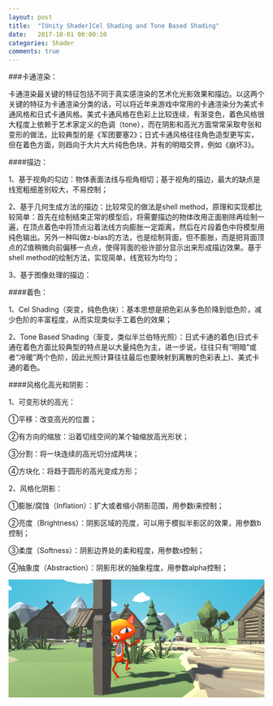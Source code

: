 ```yaml
---
layout: post
title:  "[Unity Shader]Cel Shading and Tone Based Shading"
date:   2017-10-01 00:00:10
categories: Shader
comments: true
---
```


###卡通渲染：

卡通渲染最关键的特征包括不同于真实感渲染的艺术化光影效果和描边。以这两个关键的特征为卡通渲染分类的话，可以将近年来游戏中常用的卡通渲染分为美式卡通风格和日式卡通风格。美式卡通风格在色彩上比较连续，有渐变色，着色风格很大程度上依赖于艺术家定义的色调（tone），而在阴影和高光方面常常采取夸张和变形的做法，比较典型的是《军团要塞2》；日式卡通风格往往角色造型更写实，但在着色方面，则趋向于大片大片纯色色块，并有的明暗交界，例如《崩坏3》。

####描边：

1、基于视角的勾边：物体表面法线与视角相切；基于视角的描边，最大的缺点是线宽粗细差别较大，不易控制；

2、基于几何生成方法的描边：比较常见的做法是shell method，原理和实现都比较简单：首先在绘制结束正常的模型后，将需要描边的物体改用正面剔除再绘制一遍，在顶点着色中将顶点沿着法线方向膨胀一定距离，然后在片段着色中将模型用纯色输出。另外一种叫做z-bias的方法，也是绘制背面，但不膨胀，而是把背面顶点的Z值稍微向前偏移一点点，使得背面的些许部分显示出来形成描边效果。基于shell method的绘制方法，实现简单，线宽较为均匀；

3、基于图像处理的描边：

####着色：

1、Cel Shading（突变，纯色色块）：基本思想是把色彩从多色阶降到低色阶，减少色阶的丰富程度，从而实现类似手工着色的效果；

2、Tone Based Shading（渐变，类似半兰伯特光照）：日式卡通的着色(日式卡通在着色方面比较典型的特点是以大量纯色为主，进一步说，往往只有“明暗”或者“冷暖”两个色阶，因此光照计算往往最后也要映射到离散的色彩表上)、美式卡通的着色。

####风格化高光和阴影：

1、可变形状的高光：

①平移：改变高光的位置；

②有方向的缩放：沿着切线空间的某个轴缩放高光形状；

③分割：将一块连续的高光切分成两块；

④方块化：将趋于圆形的高光变成方形；

2、风格化阴影：

①膨胀/腐蚀（Inflation）：扩大或者缩小阴影范围，用参数i来控制；

②亮度（Brightness）：阴影区域的亮度，可以用于模拟半影区的效果，用参数b控制；

③柔度（Softness）：阴影边界处的柔和程度，用参数s控制；

④抽象度（Abstraction）：阴影形状的抽象程度，用参数alpha控制；

![图片](https://raw.githubusercontent.com/HushengStudent/HushengStudent.github.io/master/_posts/Shader/%23Cel%20Shading%20and%20Tone%20Based%20Shading/nprcat.png)
